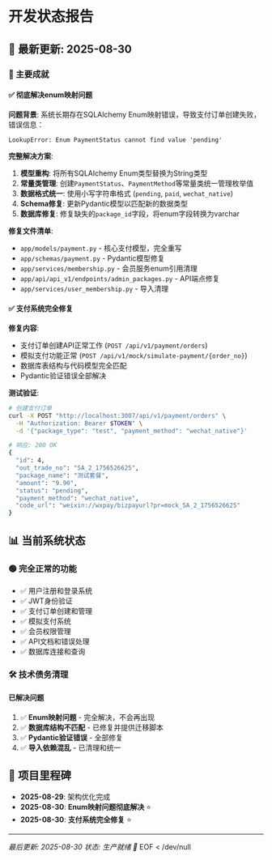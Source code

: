 # 开发状态报告

## 📅 最新更新: 2025-08-30

### 🎯 主要成就

#### ✅ 彻底解决enum映射问题
**问题背景**: 系统长期存在SQLAlchemy Enum映射错误，导致支付订单创建失败，错误信息：
```
LookupError: Enum PaymentStatus cannot find value 'pending'
```

**完整解决方案**:
1. **模型重构**: 将所有SQLAlchemy Enum类型替换为String类型
2. **常量类管理**: 创建`PaymentStatus`、`PaymentMethod`等常量类统一管理枚举值
3. **数据格式统一**: 使用小写字符串格式 (`pending`, `paid`, `wechat_native`)
4. **Schema修复**: 更新Pydantic模型以匹配新的数据类型
5. **数据库修复**: 修复缺失的`package_id`字段，将enum字段转换为varchar

**修复文件清单**:
- `app/models/payment.py` - 核心支付模型，完全重写
- `app/schemas/payment.py` - Pydantic模型修复
- `app/services/membership.py` - 会员服务enum引用清理
- `app/api/api_v1/endpoints/admin_packages.py` - API端点修复
- `app/services/user_membership.py` - 导入清理

#### ✅ 支付系统完全修复
**修复内容**:
- 支付订单创建API正常工作 (`POST /api/v1/payment/orders`)
- 模拟支付功能正常 (`POST /api/v1/mock/simulate-payment/{order_no}`)
- 数据库表结构与代码模型完全匹配
- Pydantic验证错误全部解决

**测试验证**:
```bash
# 创建支付订单
curl -X POST "http://localhost:3007/api/v1/payment/orders" \
  -H "Authorization: Bearer $TOKEN" \
  -d '{"package_type": "test", "payment_method": "wechat_native"}'

# 响应: 200 OK
{
  "id": 4,
  "out_trade_no": "SA_2_1756526625",
  "package_name": "测试套餐", 
  "amount": "9.90",
  "status": "pending",
  "payment_method": "wechat_native",
  "code_url": "weixin://wxpay/bizpayurl?pr=mock_SA_2_1756526625"
}
```

## 📊 当前系统状态

### 🟢 完全正常的功能
- ✅ 用户注册和登录系统
- ✅ JWT身份验证
- ✅ 支付订单创建和管理
- ✅ 模拟支付系统
- ✅ 会员权限管理
- ✅ API文档和错误处理
- ✅ 数据库连接和查询

### 🛠️ 技术债务清理

#### 已解决问题
1. ✅ **Enum映射问题** - 完全解决，不会再出现
2. ✅ **数据库结构不匹配** - 已修复并提供迁移脚本
3. ✅ **Pydantic验证错误** - 全部修复
4. ✅ **导入依赖混乱** - 已清理和统一

## 🎉 项目里程碑

- **2025-08-29**: 架构优化完成
- **2025-08-30**: **Enum映射问题彻底解决** ⭐
- **2025-08-30**: **支付系统完全修复** ⭐

---
*最后更新: 2025-08-30*
*状态: 生产就绪 🚀*
EOF < /dev/null